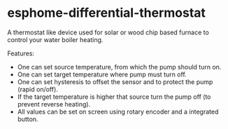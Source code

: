 # esphome-differential-thermostat

A thermostat like device used for solar or wood chip based furnace to control your water boiler heating.

Features:

- One can set source temperature, from which the pump should turn on.
- One can set target temperature where pump must turn off.
- One can set hysteresis to offset the sensor and to protect the pump (rapid on/off).
- If the target temperature is higher that source turn the pump off (to prevent reverse heating).
- All values can be set on screen using rotary encoder and a integrated button.
